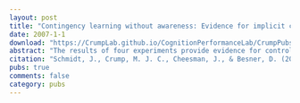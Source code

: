 ```yaml
---
layout: post
title: "Contingency learning without awareness: Evidence for implicit control"
date: 2007-1-1
download: "https://CrumpLab.github.io/CognitionPerformanceLab/CrumpPubs/Schmidt et al. - 2007.pdf"
abstract: "The results of four experiments provide evidence for controlled processing in the absence of awareness. Participants identified the colour of a neutral distracter word. Each of four words (e.g., MOVE) was presented in one of the four col- ours 75% of the time (Experiments 1 and 4) or 50% of the time (Experiments 2 and 3). Colour identification was faster when the words appeared in the colour they were most often presented in relative to when they appeared in another colour, even for participants who were subjectively unaware of any contingencies between the words and the colours. An analysis of sequence effects showed that participants who were unaware of the relation between distracter words and colours none- theless controlled the impact of the word on performance depending on the nature of the previous trial. A block analysis of contingency-unaware participants revealed that contingencies were learned rapidly in the first block of trials. Experiment 3 showed that the contingency effect does not depend on the level of awareness, thus ruling out explicit strategy accounts. Finally, Experiment 4 showed that the contingency effect results from behavioural control and not from semantic associ- ation or stimulus familiarity. These results thus provide evidence for implicit control."
citation: "Schmidt, J., Crump, M. J. C., Cheesman, J., & Besner, D. (2007). Contingency learning without awareness: Evidence for implicit control. Consciousness & Cognition, 16, 421-435."
pubs: true
comments: false
category: pubs
---
```

